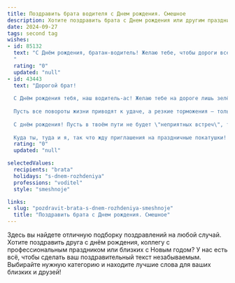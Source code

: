 ```yaml
---
title: Поздравить брата водителя c Днем рождения. Смешное
description: Хотите поздравить брата c Днем рождения или другим праздником? Наш ИИ создаст незабываемое поздравление, а вы обязательно выделитесь среди других.  
date: 2024-09-27
tags: second tag
wishes:
- id: 85132
  text: "С Днём рождения, братан-водитель! Желаю тебе, чтобы дороги всегда были ровными, как стол после обеда у бабушки, а светофоры горели только зелёным –  как глаза твоей будущей (или нынешней!)  пассажирки.  Пусть бензин всегда будет дешёвым, а штрафы – мифическими существами, живущими только в страшных рассказах гаишников!  Короче, езжай по жизни на полной скорости, но не врезайся в неприятности!
  "
  rating: "0"
  updated: "null"
- id: 43443
  text: "Дорогой брат!
  
  С Днём рождения тебя, наш водитель-ас! Желаю тебе на дороге лишь зелёного света и отличного настроения! Пусть твои пассажиры всегда будут довольны, а пробок — лишь на твоих самых смелых героических рассказах!
  
  Пусть все повороты жизни приводят к удаче, а резкие торможения — только к лучшим приключениям! Помни, что пьяные таксисты — это не твой стиль, всегда оставайся в трезвом уме и на чистом руле!
  
  С днём рождения! Пусть в твоём пути не будет \"неприятных встреч\", только положительные попутчики и обязательно — заправка радостью в каждый день!
  
  Куда ты, туда и я, так что жду приглашения на праздничные покатушки! 🚗🎉"
  rating: "0"
  updated: "null"

selectedValues:
  recipients: "brata"
  holidays: "s-dnem-rozhdeniya"
  professions: "voditel"
  style: "smeshnoje"

links:
- slug: "pozdravit-brata-s-dnem-rozhdeniya-smeshnoje"
  title: "Поздравить брата c Днем рождения. Смешное"
---
```


Здесь вы найдете отличную подборку поздравлений на любой случай.
Хотите поздравить друга с днём рождения, коллегу с профессиональным праздником или близких с Новым годом? У нас есть всё, чтобы сделать ваш поздравительный текст незабываемым. Выбирайте нужную категорию и находите лучшие слова для ваших близких и друзей!
